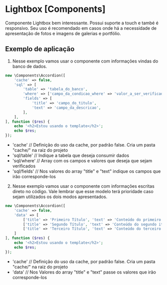 # Lightbox [Components]
Componente Lightbox bem interessante. Possui suporte a touch e també é responsivo. Seu uso é recomendado em casos onde há a necessidade de apresentação de fotos e imagens de galerias e portfólio.

## Exemplo de aplicação
1. Nesse exemplo vamos usar o componente com informações vindas do banco de dados.

```php
new \Components\Accordion([
    'cache' => false,
    'sql' => [
        'table' => 'tabela_do_banco',
        'where' => ['campo_da_condicao_where' => 'valor_a_ser_verificado'],
        'fields' => [
            'title' => 'campo_do_titulo',
            'text' => 'campo_da_descricao',
        ],
    ],
], function ($res) {   
    echo '<h2>Estou usando o template</h2>';
    echo $res;
});
```

- 'cache'       // Definição do uso da cache, por padrão false. Cria um pasta "cache/" na raiz do projeto
- 'sql/table'   // Indique a tabela que deseja consumir dados
- 'sql/where'   // Array com os campos e valores que deseja que sejam verificados
- 'sql/fields'  // Nos valores do array "title" e "text" indique os campos que irão corresponde-los
 
2. Nesse exemplo vamos usar o componente com informações escritas direto no código. Vale lembrar que esse modelo terá prioridade caso sejam utilizados os dois modos apresentados.
```php
new \Components\Accordion([
    'cache' => false,
    'data' => [
        ['title' => 'Primeiro Título', 'text' => 'Conteúdo do primeiro item'],
        ['title' => 'Segundo Título', 'text' => 'Conteúdo do segundo item'],
        ['title' => 'Terceiro Título', 'text' => 'Conteúdo do terceiro item'],
    ]
], function ($res) {   
    echo '<h2>Estou usando o template</h2>';
    echo $res;
});
```

- 'cache'       // Definição do uso da cache, por padrão false. Cria um pasta "cache/" na raiz do projeto
- 'data'        // Nos Valores do array "title" e "text" passe os valores que irão corresponde-los
 
